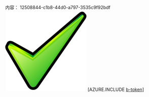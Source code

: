 内容： 12508844-c1b8-44d0-a797-3535c9f92bdf![图像](9a42fa32-627d-41c4-a023-b80e0d96ebb4.png)
[AZURE.INCLUDE [b-token](79da0651-8052-4b89-a2e0-4a7f18b03b48.md)]
